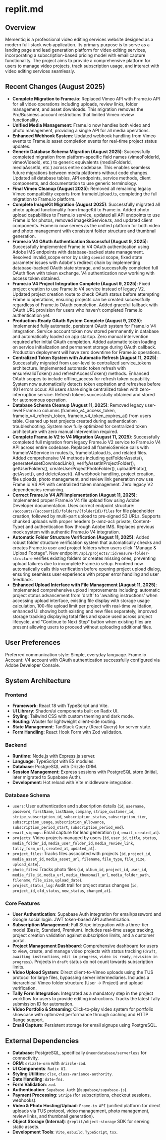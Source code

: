 # replit.md

## Overview
Mementiq is a professional video editing services website designed as a modern full-stack web application. Its primary purpose is to serve as a landing page and lead generation platform for video editing services, incorporating a subscription-based pricing model with email capture functionality. The project aims to provide a comprehensive platform for users to manage video projects, track subscription usage, and interact with video editing services seamlessly.

## Recent Changes (August 2025)
- **Complete Migration to Frame.io**: Replaced Vimeo API with Frame.io API for all video operations including uploads, review links, folder management, and asset downloads. This migration removes the Pro/Business account restrictions that limited Vimeo review functionality.
- **Unified Media Management**: Frame.io now handles both video and photo management, providing a single API for all media operations.
- **Enhanced Webhook System**: Updated webhook handling from Vimeo events to Frame.io asset completion events for real-time project status updates.
- **Generic Database Schema Migration (August 2025)**: Successfully completed migration from platform-specific field names (vimeoFolderId, vimeoVideoId, etc.) to generic equivalents (mediaFolderId, mediaAssetId, etc.) across entire codebase. This enables seamless future migrations between media platforms without code changes. Updated all database tables, API endpoints, service methods, client components, and documentation to use generic terminology.
- **Final Vimeo Cleanup (August 2025)**: Removed all remaining legacy Vimeo compatibility exports from frameioUpload.ts, completing the full migration to Frame.io platform.
- **Complete ImageKit Migration (August 2025)**: Successfully migrated all photo upload functionality from ImageKit to Frame.io. Added photo upload capabilities to Frame.io service, updated all API endpoints to use Frame.io for photos, removed imagekitService.ts, and updated client components. Frame.io now serves as the unified platform for both video and photo management with consistent folder structure and thumbnail generation.
- **Frame.io V4 OAuth Authentication Successful (August 9, 2025)**: Successfully implemented Frame.io V4 OAuth authentication using Adobe IMS endpoints with database-backed state management. Resolved invalid_scope error by using `openid` scope, fixed state parameter issues with Adobe's redirect chain by implementing database-backed OAuth state storage, and successfully completed full OAuth flow with token exchange. V4 authentication now working with access token obtained.
- **Frame.io V4 Project Integration Complete (August 9, 2025)**: Fixed project creation to use Frame.io V4 service instead of legacy V2. Updated project creation route to check OAuth status before attempting Frame.io operations, ensuring projects can be created successfully regardless of Frame.io OAuth completion. Added graceful fallback with OAuth URL provision for users who haven't completed Frame.io authentication yet.
- **Production-Ready OAuth System Complete (August 9, 2025)**: Implemented fully automatic, persistent OAuth system for Frame.io V4 integration. Service account token now stored permanently in database and automatically loaded on app startup. Zero manual intervention required after initial OAuth completion. Added automatic token loading on service initialization and permanent storage during OAuth callback. Production deployment will have zero downtime for Frame.io operations.
- **Centralized Token System with Automatic Refresh (August 11, 2025)**: Successfully migrated from user-level to centralized service_tokens architecture. Implemented automatic token refresh with ensureValidToken() and refreshAccessToken() methods. Enhanced OAuth scopes to include offline_access for refresh token capability. System now automatically detects token expiration and refreshes before 401 errors occur. All users share single centralized token with zero-interruption service. Refresh tokens successfully obtained and stored for autonomous operation.
- **Database Schema Cleanup (August 11, 2025)**: Removed legacy user-level Frame.io columns (frameio_v4_access_token, frameio_v4_refresh_token, frameio_v4_token_expires_at) from users table. Cleaned up test projects created during authentication troubleshooting. System now fully optimized for centralized token architecture with zero manual intervention required.
- **Complete Frame.io V2 to V4 Migration (August 11, 2025)**: Successfully completed full migration from legacy Frame.io V2 service to Frame.io V4 API across entire codebase. Replaced all frameioService calls with frameioV4Service in routes.ts, frameioUpload.ts, and related files. Added comprehensive V4 methods including getFolderAssets(), generateAssetDownloadLink(), verifyAssetInProjectFolder(), getUserFolders(), createUserProjectPhotoFolder(), uploadPhoto(), getAsset(), and deleteAsset(). All webhook handling, project creation, file uploads, photo management, and review link generation now use Frame.io V4 API with centralized token management. Zero legacy V2 dependencies remaining.
- **Correct Frame.io V4 API Implementation (August 11, 2025)**: Implemented proper Frame.io V4 file upload flow using Adobe Developer documentation. Uses correct endpoint structure: `/accounts/{accountId}/folders/{folderId}/files` for file placeholder creation, followed by multi-part upload to pre-signed S3 URLs. Supports chunked uploads with proper headers (x-amz-acl: private, Content-Type) and authentication flow through Adobe IMS. Replaces previous mock system with authentic Frame.io V4 integration.
- **Automatic Folder Structure Verification (August 11, 2025)**: Added robust folder structure verification system that automatically checks and creates Frame.io user and project folders when users click "Manage & Upload Footage". New endpoint `/api/projects/:id/ensure-folder-structure` verifies existing folders or creates missing ones, preventing upload failures due to incomplete Frame.io setup. Frontend now automatically calls this verification before opening project upload dialog, ensuring seamless user experience with proper error handling and user feedback.
- **Enhanced Upload Interface with File Management (August 11, 2025)**: Implemented comprehensive upload improvements including: automatic project status advancement from 'draft' to 'awaiting instructions' when accessing upload interface, existing file display with storage usage calculation, 100-file upload limit per project with real-time validation, enhanced UI showing both existing and new files separately, improved storage tracking displaying total files and space used across project lifecycle, and "Continue to Next Step" button when existing files are present allowing users to proceed without uploading additional files.

## User Preferences
Preferred communication style: Simple, everyday language.
Frame.io Account: V4 account with OAuth authentication successfully configured via Adobe Developer Console.

## System Architecture

### Frontend
- **Framework**: React 18 with TypeScript and Vite.
- **UI Library**: Shadcn/ui components built on Radix UI.
- **Styling**: Tailwind CSS with custom theming and dark mode.
- **Routing**: Wouter for lightweight client-side routing.
- **State Management**: TanStack Query (React Query) for server state.
- **Form Handling**: React Hook Form with Zod validation.

### Backend
- **Runtime**: Node.js with Express.js server.
- **Language**: TypeScript with ES modules.
- **Database**: PostgreSQL with Drizzle ORM.
- **Session Management**: Express sessions with PostgreSQL store (initial, later migrated to Supabase Auth).
- **Development**: Hot reload with Vite middleware integration.

### Database Schema
- `users`: User authentication and subscription details (`id`, `username`, `password`, `firstName`, `lastName`, `company`, `stripe_customer_id`, `stripe_subscription_id`, `subscription_status`, `subscription_tier`, `subscription_usage`, `subscription_allowance`, `subscription_period_start`, `subscription_period_end`).
- `email_signups`: Email capture for lead generation (`id`, `email`, `created_at`).
- `projects`: Video projects managed by users (`id`, `user_id`, `title`, `status`, `media_folder_id`, `media_user_folder_id`, `media_review_link`, `tally_form_url`, `created_at`, `updated_at`).
- `project_files`: Tracks files associated with projects (`id`, `project_id`, `media_asset_id`, `media_asset_url`, `filename`, `file_type`, `file_size`, `upload_date`).
- `photo_files`: Tracks photo files (`id`, `album_id`, `project_id`, `user_id`, `media_file_id`, `media_url`, `media_thumbnail_url`, `media_folder_path`, `filename`, `file_size`, `upload_date`).
- `project_status_log`: Audit trail for project status changes (`id`, `project_id`, `old_status`, `new_status`, `changed_at`).

### Core Features
- **User Authentication**: Supabase Auth integration for email/password and Google social login. JWT token-based API authentication.
- **Subscription Management**: Full Stripe integration with a three-tier model (Basic, Standard, Premium). Includes real-time usage tracking, project creation validation against subscription limits, and a customer portal.
- **Project Management Dashboard**: Comprehensive dashboard for users to view, create, and manage video projects with status tracking (`draft`, `awaiting instructions`, `edit in progress`, `video is ready`, `revision in progress`). Projects in `draft` status do not count towards subscription limits.
- **Video Upload System**: Direct client-to-Vimeo uploads using the TUS protocol for large files, bypassing server intermediaries. Includes a hierarchical Vimeo folder structure (User -> Project) and upload verification.
- **Tally Form Integration**: Integrated as a mandatory step in the project workflow for users to provide editing instructions. Tracks the latest Tally submission ID for automation.
- **Video Portfolio & Streaming**: Click-to-play video system for portfolio showcase with optimized performance through caching and HTTP Range support.
- **Email Capture**: Persistent storage for email signups using PostgreSQL.

## External Dependencies

- **Database**: PostgreSQL, specifically `@neondatabase/serverless` for connectivity.
- **ORM**: `drizzle-orm` with `drizzle-zod`.
- **UI Components**: `Radix UI`.
- **Styling Utilities**: `clsx`, `class-variance-authority`.
- **Date Handling**: `date-fns`.
- **Form Validation**: `zod`.
- **Authentication**: `Supabase Auth` (`@supabase/supabase-js`).
- **Payment Processing**: `Stripe` (for subscriptions, checkout sessions, webhooks).
- **Video & Photo Hosting/Upload**: `Frame.io API` (unified platform for direct uploads via TUS protocol, video management, photo management, review links, and thumbnail generation).
- **Object Storage (Internal)**: `@replit/object-storage` SDK for serving static assets.
- **Development Tools**: `Vite`, `esbuild`, `TypeScript`, `tsx`.